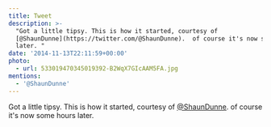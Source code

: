 ```yaml
---
title: Tweet
description: >-
  "Got a little tipsy. This is how it started, courtesy of
  [@ShaunDunne](https://twitter.com/@ShaunDunne).  of course it's now some hours
  later. "
date: '2014-11-13T22:11:59+00:00'
photo:
  - url: 533019470345019392-B2WqX7GIcAAM5FA.jpg
mentions:
  - '@ShaunDunne'
---
```

Got a little tipsy. This is how it started, courtesy of [@ShaunDunne](https://twitter.com/@ShaunDunne).  of course it's now some hours later. 
